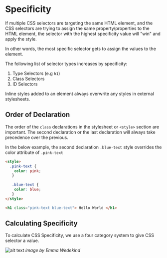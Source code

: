 # Specificity
If multiple CSS selectors are targeting the same HTML element, and the CSS selectors are trying to assign the same property/properties
to the HTML element, the selector with the highest specificity value will "win" and apply the style.

In other words, the most specific selector gets to assign the values to the element.

The following list of selector types increases by specificity:
1. Type Selectors (e.g `h1`)
2. Class Selectors
3. ID Selectors

Inline styles added to an element always overwrite any styles in external stylesheets.

## Order of Declaration
The order of the `class` declarations in the stylesheet or `<style>` section are important. The second declaration or the last declaration
will always take precedence over the previous. 

In the below example, the second declaration `.blue-text` style overrides the color attribute of `.pink-text`
```html
<style>
  .pink-text {
    color: pink;
   }
   
   .blue-text {
    color: blue;
   }
</style>

<h1 class="pink-text blue-text"> Hello World </h1>
```

## Calculating Specificity
To calculate CSS Specificity, we use a four category system to give CSS selector a value.

![alt text](https://cdn-images-1.medium.com/max/1600/1*Z5vDhOz-hSY7GK1UI4RE5A.png "Specificity Image")
*image by Emma Wedekind*
